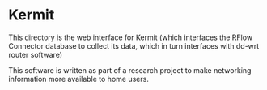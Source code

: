 Kermit
======

This directory is the web interface for Kermit (which interfaces the RFlow
Connector database to collect its data, which in turn interfaces with dd-wrt 
router software)

This software is written as part of a research project to make 
networking information more available to home users. 
